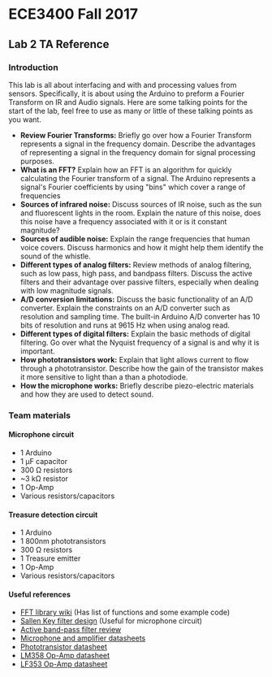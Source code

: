 # ECE3400 Fall 2017
## Lab 2 TA Reference
### Introduction
This lab is all about interfacing and with and processing values from sensors. Specifically, it is about using the Arduino to preform a Fourier Transform on IR and Audio signals. Here are some talking points for the start of the lab, feel free to use as many or little of these talking points as you want.
* **Review Fourier Transforms:** Briefly go over how a Fourier Transform represents a signal in the frequency domain.  Describe the advantages of representing a signal in the frequency domain for signal processing purposes.  
* **What is an FFT?** Explain how an FFT is an algorithm for quickly calculating the Fourier transform of a signal. The Arduino represents a signal's Fourier coefficients by using "bins" which cover a range of frequencies
* **Sources of infrared noise:** Discuss sources of IR noise, such as the sun and fluorescent lights in the room. Explain the nature of this noise, does this noise have a frequency associated with it or is it constant magnitude?
* **Sources of audible noise:** Explain the range frequencies that human voice covers. Discuss harmonics and how it might help them identify the sound of the whistle.
* **Different types of analog filters:** Review methods of analog filtering, such as low pass, high pass, and bandpass filters. Discuss the active filters and their advantage over passive filters, especially when dealing with low magnitude signals.
* **A/D conversion limitations:** Discuss the basic functionality of an A/D converter. Explain the constraints on an A/D converter such as resolution and sampling time. The built-in Arduino A/D converter has 10 bits of resolution and runs at 9615 Hz when using analog read.
* **Different types of digital filters:** Explain the basic methods of digital filtering. Go over what the Nyquist frequency of a signal is and why it is important.
* **How phototransistors work:** Explain that light allows current to flow through a phototransistor. Describe how the gain of the transistor makes it more sensitive to light than a than a photodiode.
* **How the microphone works:** Briefly describe piezo-electric materials and how they are used to detect sound.

### Team materials
#### Microphone circuit
- 1 Arduino
- 1 µF capacitor
- 300 Ω resistors
- ~3 kΩ resistor
- 1 Op-Amp
- Various resistors/capacitors
#### Treasure detection circuit
- 1 Arduino
- 1 800nm phototransistors
- 300 Ω resistors
- 1 Treasure emitter
- 1 Op-Amp
- Various resistors/capacitors

#### Useful references
- [FFT library wiki](http://wiki.openmusiclabs.com/wiki/ArduinoFFT) (Has list of functions and some example code)
- [Sallen Key filter design](http://sim.okawa-denshi.jp/en/OPseikiLowkeisan.htm) (Useful for microphone circuit)
- [Active band-pass filter review](http://www.electronics-tutorials.ws/filter/filter_7.html)
- [Microphone and amplifier datasheets](https://learn.adafruit.com/adafruit-agc-electret-microphone-amplifier-max9814/downloads)
- [Phototransistor datasheet](http://rohmfs.rohm.com/en/products/databook/datasheet/opto/optical_sensor/photo_transistor/rpt-34pb3f.pdf)
- [LM358 Op-Amp datasheet](http://www.ti.com/lit/ds/symlink/lm358.pdf	)
- [LF353 Op-Amp datasheet](http://www.ti.com/lit/ds/symlink/lf353-n.pdf)
